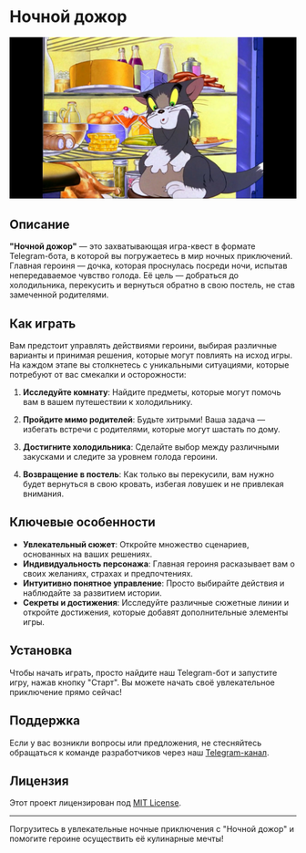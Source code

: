 # Ночной дожор

![Ночной дожор](1.png)

## Описание

**"Ночной дожор"** — это захватывающая игра-квест в формате Telegram-бота, в которой вы погружаетесь в мир ночных приключений. Главная героиня — дочка, которая проснулась посреди ночи, испытав непередаваемое чувство голода. Её цель — добраться до холодильника, перекусить и вернуться обратно в свою постель, не став замеченной родителями.

## Как играть

Вам предстоит управлять действиями героини, выбирая различные варианты и принимая решения, которые могут повлиять на исход игры. На каждом этапе вы столкнетесь с уникальными ситуациями, которые потребуют от вас смекалки и осторожности:

1. **Исследуйте комнату**: Найдите предметы, которые могут помочь вам в вашем путешествии к холодильнику.
   
2. **Пройдите мимо родителей**: Будьте хитрыми! Ваша задача — избегать встречи с родителями, которые могут шастать по дому.

3. **Достигните холодильника**: Сделайте выбор между различными закусками и следите за уровнем голода героини.

4. **Возвращение в постель**: Как только вы перекусили, вам нужно будет вернуться в свою кровать, избегая ловушек и не привлекая внимания.

## Ключевые особенности

- **Увлекательный сюжет**: Откройте множество сценариев, основанных на ваших решениях.
- **Индивидуальность персонажа**: Главная героиня расказывает вам о своих желаниях, страхах и предпочтениях.
- **Интуитивно понятное управление**: Просто выбирайте действия и наблюдайте за развитием истории.
- **Секреты и достижения**: Исследуйте различные сюжетные линии и откройте достижения, которые добавят дополнительные элементы игры.

## Установка

Чтобы начать играть, просто найдите наш Telegram-бот и запустите игру, нажав кнопку "Старт". Вы можете начать своё увлекательное приключение прямо сейчас!

## Поддержка

Если у вас возникли вопросы или предложения, не стесняйтесь обращаться к команде разработчиков через наш [Telegram-канал](https://t.me/MidnightSnackGame).

## Лицензия

Этот проект лицензирован под [MIT License](LICENSE.txt).

---

Погрузитесь в увлекательные ночные приключения с "Ночной дожор" и помогите героине осуществить её кулинарные мечты!
